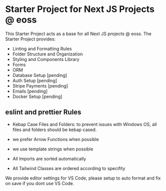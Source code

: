 # Starter Project for Next JS Projects @ eoss

This Starter Project acts as a base for all Next JS projects @ eoss. The Starter Project provides:

- Linting and Formatting Rules
- Folder Structure and Organization
- Styling and Components Library
- Forms
- ORM
- Database Setup [pending]
- Auth Setup [pending]
- Stripe Payments [pending]
- Emails [pending]
- Docker Setup [pending]

## eslint and prettier Rules

- Kebap Case Files and Folders: to prevent issues with Windows OS, all files and folders should be kebap cased.
- we prefer Arrow Functions when possible
- we use template strings when possible

- All Imports are sorted automatically
- All Tailwind Classes are ordered according to specifity

We provide editor settings for VS Code, please setup to auto format and fix on save if you dont use VS Code.
